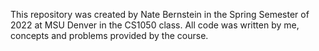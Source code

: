 This repository was created by Nate Bernstein in the Spring Semester of 2022 at MSU Denver in the CS1050 class.
All code was written by me, concepts and problems provided by the course.
